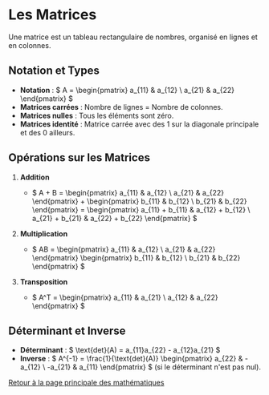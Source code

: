 # Les Matrices

Une matrice est un tableau rectangulaire de nombres, organisé en lignes et en colonnes.

## Notation et Types

- **Notation** : $  A = \begin{pmatrix} a_{11} & a_{12} \\ a_{21} & a_{22} \end{pmatrix} $ 
- **Matrices carrées** : Nombre de lignes = Nombre de colonnes.
- **Matrices nulles** : Tous les éléments sont zéro.
- **Matrices identité** : Matrice carrée avec des 1 sur la diagonale principale et des 0 ailleurs.

## Opérations sur les Matrices

1. **Addition**
   - $  A + B = \begin{pmatrix} a_{11} & a_{12} \\ a_{21} & a_{22} \end{pmatrix} + \begin{pmatrix} b_{11} & b_{12} \\ b_{21} & b_{22} \end{pmatrix} = \begin{pmatrix} a_{11} + b_{11} & a_{12} + b_{12} \\ a_{21} + b_{21} & a_{22} + b_{22} \end{pmatrix} $ 

2. **Multiplication**
   - $  AB = \begin{pmatrix} a_{11} & a_{12} \\ a_{21} & a_{22} \end{pmatrix} \begin{pmatrix} b_{11} & b_{12} \\ b_{21} & b_{22} \end{pmatrix} $ 

3. **Transposition**
   - $  A^T = \begin{pmatrix} a_{11} & a_{21} \\ a_{12} & a_{22} \end{pmatrix} $ 

## Déterminant et Inverse

- **Déterminant** : $  \text{det}(A) = a_{11}a_{22} - a_{12}a_{21} $ 
- **Inverse** : $  A^{-1} = \frac{1}{\text{det}(A)} \begin{pmatrix} a_{22} & -a_{12} \\ -a_{21} & a_{11} \end{pmatrix} $  (si le déterminant n'est pas nul).

[Retour à la page principale des mathématiques](maths.md)
